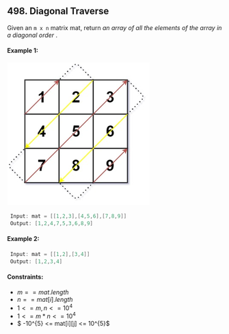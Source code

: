 ## 498. Diagonal Traverse

Given an ```m x n``` matrix mat, return *an array of all the elements of the array in a diagonal order* .

#### Example 1:

![alt text](https://github.com/Xelerezex/competition-space/blob/main/Images/diagonal-traverse-image.jpg)


```cpp
 Input: mat = [[1,2,3],[4,5,6],[7,8,9]]
 Output: [1,2,4,7,5,3,6,8,9]
```

#### Example 2:

```cpp
 Input: mat = [[1,2],[3,4]]
 Output: [1,2,3,4]
```

#### Constraints:

- $m == mat.length$
- $n == mat[i].length$
- $1 <= m, n <= 10^{4}$
- $1 <= m * n <= 10^{4}$
- $ -10^{5} <= mat[i][j] <= 10^{5}$
